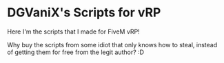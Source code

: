 # DGVaniX's Scripts for vRP

Here I'm the scripts that I made for FiveM vRP!

Why buy the scripts from some idiot that only knows how to steal, instead of getting them for free from the legit author? :D
